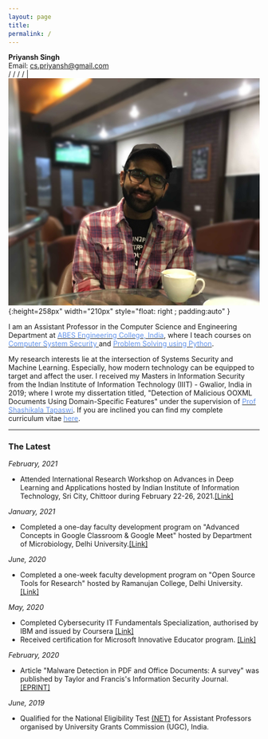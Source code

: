 ```yaml
---
layout: page
title: 
permalink: /
---
```


<head>
	<!-- Place your kit's code here -->
	<script src="https://kit.fontawesome.com/d06797ceaa.js" crossorigin="anonymous"></script>
</head>

**Priyansh Singh** <br> <!-- SDEI <br>  -->    Email: <a href="mailto: cs.priyansh@gmail.com">cs.priyansh@gmail.com</a><br> <a href="https://scholar.google.com/citations?hl=en&user=xN5oO6IAAAAJ" target="_blank"><i class="fab fa-google" href="#"></i></a> /  <a href="https://www.linkedin.com/in/priyanshsingh/" target="_blank"><i class="fab fa-linkedin" href="#"></i></a> / <a href="https://github.com/priyanshs" target="_blank"><i class="fab fa-github" href="#"></i></a> / <a href="https://www.instagram.com/boardslayer" target="_blank"><i class="fab fa-instagram" href="#"></i></a> / <a href="https://twitter.com/boardslayer_" target="_blank"><i class="fab fa-twitter" href="#"></i></a> | ![](/assets/images/priyansh.jpg){:height=258px" width="210px" style="float: right ; padding:auto" }

I am an Assistant Professor in the Computer Science and Engineering Department at [<span style="color: #6495ED">ABES Engineering College, India</span>](https://www.abes.ac.in/), where I teach courses on [<span style="color: #6495ED">Computer System Security </span>](/computer_system_security.md)and [<span style="color: #6495ED">Problem Solving using Python</span>](/problem_solving.md).

My research interests lie at the intersection of Systems Security and Machine Learning. Especially, how modern technology can be equipped to target and affect the user. I received my Masters in Information Security from the Indian Institute of Information Technology (IIIT) - Gwalior, India in 2019; where I wrote my dissertation titled, "Detection of Malicious OOXML Documents Using Domain-Specific Features" under the supervision of [<span style="color: #6495ED	">Prof Shashikala Tapaswi</span>](https://www.iiitm.ac.in/index.php/en/component/splms/teacher/Prof.Shashikala). If you are inclined you can find my complete curriculum vitae [<span style="color: #6495ED	">here</span>](assets/files/PriyanshSingh.pdf). 

_________________

### The Latest 
_February, 2021_
* Attended International Research Workshop on Advances in Deep Learning and Applications hosted by Indian Institute of Information Technology, Sri City, Chittoor during February 22-26, 2021.[<span>[Link]</span>](https://drive.google.com/file/d/10cD0-uhzLW12ARlbyzBnbYO47oij1Gtb/)

_January, 2021_
* Completed a one-day faculty development program on "Advanced Concepts in Google Classroom & Google Meet" hosted by Department of Microbiology, Delhi University.[<span>[Link]</span>](https://drive.google.com/file/d/1X-s3eU97msiCNh9NAERVvuzDtfADDK7U/)

_June, 2020_
* Completed a one-week faculty development program on "Open Source Tools for Research" hosted by Ramanujan College, Delhi University.[<span>[Link]</span>](https://drive.google.com/file/d/1sRuurrZD3jQVhcwxJzXK6k-sECeTiV5V/)

_May, 2020_
* Completed Cybersecurity IT Fundamentals Specialization, authorised by IBM and issued by Coursera [<span>[Link]</span>](https://www.youracclaim.com/badges/d65ca7eb-ec0d-4a88-aaf5-bfd78178590a/)
* Received certification for Microsoft Innovative Educator program. [<span>[Link]</span>](https://drive.google.com/file/d/1JRI1RXHiuUi8viFleI6WzfLvo0PuZCUS/)

_February, 2020_
* Article "Malware Detection in PDF and Office Documents: A survey" was published by Taylor and Francis's Information Security Journal. [<span>[EPRINT]</span>](https://www.tandfonline.com/eprint/WUCN42SFVRUKWTWVGUSK/full?target=10.1080/19393555.2020.1723747)

_June, 2019_
* Qualified for the National Eligibility Test [<span>(NET)</span>](https://ugcnet.nta.nic.in/) for Assistant Professors organised by University Grants Commission (UGC), India. 
